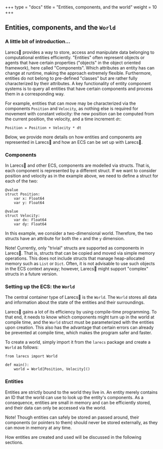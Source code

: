 +++
type = "docs"
title = "Entities, components, and the world"
weight = 10
+++

## Entities, components, and the `World`

### A little bit of introduction...

Larecs🌲 provides a way to store, access and manipulate 
data belonging to computational entities efficiently.
"Entities" often represent objects or agents that have certain
properties ("objects" in the object oriented framework),
here called "Components". Which attributes an entity has 
can change at runtime, making the approach extremely flexible.
Furthermore, entities do not belong to pre-defined 
"classes" but are rather fully characterized by their attributes.
A key functionality of entity component systems is to 
query all entities that have certain components and process them
in a corresponding way. 

For example, entities that can move may be characterized 
via the components `Position` and `Velocity`, as nothing
else is required for movement with constant velocity: 
the new position can be computed from the current position, 
the velocity, and a time increment `dt`:

```
Position = Position + Velocity * dt
```

Below, we provide more details on how entities 
and components are represented in Larecs🌲 and how
an ECS can be set up with Larecs🌲.

### Components

In Larecs🌲 and other ECS, components are modelled
via structs. That is, each component is represented
by a different struct. If we want to consider position 
and velocity as in the example above, we need to 
define a struct for each of the two:

```mojo {doctest="guide_entities_components_world" global=true}
@value
struct Position:
    var x: Float64
    var y: Float64

@value
struct Velocity:
    var dx: Float64
    var dy: Float64
```

In this example, we consider a two-dimensional world.
Therefore, the two structs have an attribute for both
the `x` and the `y` dimension.

Note! Currently, only "trivial" structs are supported as 
components in Larecs🌲. That is, structs that can be
copied and moved via simple memory operations. This does
not include structs that manage heap-allocated memory
such as `List` or `Dict`. Often, it is not advisable to
use such objects in the ECS context anyway; however, 
Larecs🌲 might support "complex" structs in a future version. 

### Setting up the ECS: the `World`

The central container type of Larecs🌲 is the
`World`. The `World` stores all data and information about
the state of the entities and their surroundings.

Larecs🌲 gains a lot of its efficiency by using compile-time
programming. To that end, it needs to know which components
might turn up in the world at compile time, and the
`World` struct must be parameterized with the entities
upon creation. This also has the advantage that certain errors
can already be prevented at compile time, which makes the
program safer and faster.

To create a world, simply import it from the `larecs` package
and create a `World` as follows:

```mojo {doctest="guide_entities_components_world" global=true}
from larecs import World

def main():
    world = World[Position, Velocity]()
```

### Entities

Entities are strictly bound to the world they live in.
An entity merely contains an ID that the world can use 
to look up the entity's components. As a consequence,
entities are small in memory and can be efficiently 
stored, and their data can only be accessed via the world.

Note! Though entities can safely be stored an passed around,
their components (or pointers to them) should never be stored
externally, as they can move in memory at any time.

How entities are created and used will be discussed in the
following sections.
